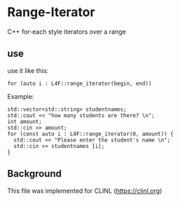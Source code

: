 # Range-Iterator
C++ for-each style iterators over a range

## use

use it like this: 
```
for (auto i : L4F::range_iterator(begin, end))
```

Example:
```
std::vector<std::string> studentnames;
std::cout << "how many students are there? \n";
int amount;
std::cin >> amount;
for (const auto i : L4F::range_iterator(0, amount)) {
  std::cout << "Please enter the student's name \n";
  std::cin >> studentnames [i];
}

```

## Background
This file was implemented for CLINL (https://clinl.org)
